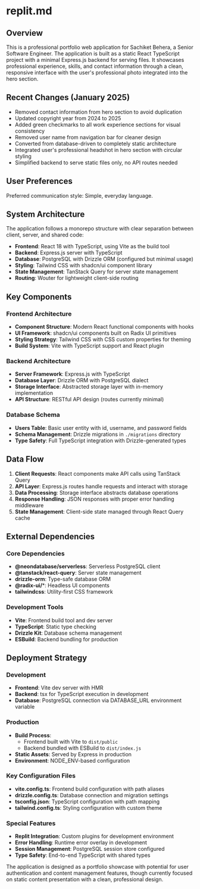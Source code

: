 # replit.md

## Overview

This is a professional portfolio web application for Sachiket Behera, a Senior Software Engineer. The application is built as a static React TypeScript project with a minimal Express.js backend for serving files. It showcases professional experience, skills, and contact information through a clean, responsive interface with the user's professional photo integrated into the hero section.

## Recent Changes (January 2025)

- Removed contact information from hero section to avoid duplication
- Updated copyright year from 2024 to 2025
- Added green checkmarks to all work experience sections for visual consistency
- Removed user name from navigation bar for cleaner design
- Converted from database-driven to completely static architecture
- Integrated user's professional headshot in hero section with circular styling
- Simplified backend to serve static files only, no API routes needed

## User Preferences

Preferred communication style: Simple, everyday language.

## System Architecture

The application follows a monorepo structure with clear separation between client, server, and shared code:

- **Frontend**: React 18 with TypeScript, using Vite as the build tool
- **Backend**: Express.js server with TypeScript
- **Database**: PostgreSQL with Drizzle ORM (configured but minimal usage)
- **Styling**: Tailwind CSS with shadcn/ui component library
- **State Management**: TanStack Query for server state management
- **Routing**: Wouter for lightweight client-side routing

## Key Components

### Frontend Architecture
- **Component Structure**: Modern React functional components with hooks
- **UI Framework**: shadcn/ui components built on Radix UI primitives
- **Styling Strategy**: Tailwind CSS with CSS custom properties for theming
- **Build System**: Vite with TypeScript support and React plugin

### Backend Architecture
- **Server Framework**: Express.js with TypeScript
- **Database Layer**: Drizzle ORM with PostgreSQL dialect
- **Storage Interface**: Abstracted storage layer with in-memory implementation
- **API Structure**: RESTful API design (routes currently minimal)

### Database Schema
- **Users Table**: Basic user entity with id, username, and password fields
- **Schema Management**: Drizzle migrations in `./migrations` directory
- **Type Safety**: Full TypeScript integration with Drizzle-generated types

## Data Flow

1. **Client Requests**: React components make API calls using TanStack Query
2. **API Layer**: Express.js routes handle requests and interact with storage
3. **Data Processing**: Storage interface abstracts database operations
4. **Response Handling**: JSON responses with proper error handling middleware
5. **State Management**: Client-side state managed through React Query cache

## External Dependencies

### Core Dependencies
- **@neondatabase/serverless**: Serverless PostgreSQL client
- **@tanstack/react-query**: Server state management
- **drizzle-orm**: Type-safe database ORM
- **@radix-ui/***: Headless UI components
- **tailwindcss**: Utility-first CSS framework

### Development Tools
- **Vite**: Frontend build tool and dev server
- **TypeScript**: Static type checking
- **Drizzle Kit**: Database schema management
- **ESBuild**: Backend bundling for production

## Deployment Strategy

### Development
- **Frontend**: Vite dev server with HMR
- **Backend**: tsx for TypeScript execution in development
- **Database**: PostgreSQL connection via DATABASE_URL environment variable

### Production
- **Build Process**: 
  - Frontend built with Vite to `dist/public`
  - Backend bundled with ESBuild to `dist/index.js`
- **Static Assets**: Served by Express in production
- **Environment**: NODE_ENV-based configuration

### Key Configuration Files
- **vite.config.ts**: Frontend build configuration with path aliases
- **drizzle.config.ts**: Database connection and migration settings
- **tsconfig.json**: TypeScript configuration with path mapping
- **tailwind.config.ts**: Styling configuration with custom theme

### Special Features
- **Replit Integration**: Custom plugins for development environment
- **Error Handling**: Runtime error overlay in development
- **Session Management**: PostgreSQL session store configured
- **Type Safety**: End-to-end TypeScript with shared types

The application is designed as a portfolio showcase with potential for user authentication and content management features, though currently focused on static content presentation with a clean, professional design.